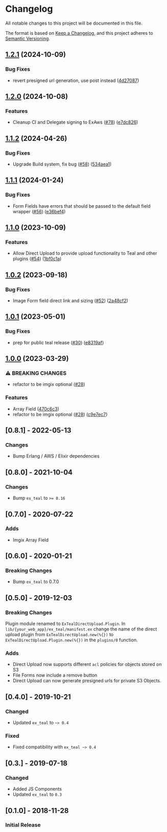 # Changelog
All notable changes to this project will be documented in this file.

The format is based on [Keep a Changelog](https://keepachangelog.com/en/1.0.0/),
and this project adheres to [Semantic Versioning](https://semver.org/spec/v2.0.0.html).

## [1.2.1](https://github.com/township-agency/ex_teal_direct_upload/compare/v1.2.0...v1.2.1) (2024-10-09)


### Bug Fixes

* revert presigned url generation, use post instead ([4d27087](https://github.com/township-agency/ex_teal_direct_upload/commit/4d270871c3e7d4fa8cce3e02b49084118f669b18))

## [1.2.0](https://github.com/township-agency/ex_teal_direct_upload/compare/v1.1.2...v1.2.0) (2024-10-08)


### Features

* Cleanup CI and Delegate signing to ExAws ([#78](https://github.com/township-agency/ex_teal_direct_upload/issues/78)) ([e7dc826](https://github.com/township-agency/ex_teal_direct_upload/commit/e7dc8263514ba9681286eda94b2871b3870aaf8b))

## [1.1.2](https://github.com/township-agency/ex_teal_direct_upload/compare/v1.1.1...v1.1.2) (2024-04-26)


### Bug Fixes

* Upgrade Build system, fix bug ([#58](https://github.com/township-agency/ex_teal_direct_upload/issues/58)) ([534aea1](https://github.com/township-agency/ex_teal_direct_upload/commit/534aea10e648c4f92a0097425211a99230361b70))

## [1.1.1](https://github.com/township-agency/ex_teal_direct_upload/compare/v1.1.0...v1.1.1) (2024-01-24)


### Bug Fixes

* Form Fields have errors that should be passed to the default field wrapper ([#56](https://github.com/township-agency/ex_teal_direct_upload/issues/56)) ([e36bef4](https://github.com/township-agency/ex_teal_direct_upload/commit/e36bef42647a6107baa39115662639b9ffc4ece9))

## [1.1.0](https://github.com/township-agency/ex_teal_direct_upload/compare/v1.0.2...v1.1.0) (2023-10-09)


### Features

* Allow Direct Upload to provide upload functionality to Teal and other plugins ([#54](https://github.com/township-agency/ex_teal_direct_upload/issues/54)) ([1bf0c1a](https://github.com/township-agency/ex_teal_direct_upload/commit/1bf0c1a6fa9c5484d8bec1f2157f5b08d12e0095))

## [1.0.2](https://github.com/township-agency/ex_teal_direct_upload/compare/v1.0.1...v1.0.2) (2023-09-18)


### Bug Fixes

* Image Form field direct link and sizing ([#52](https://github.com/township-agency/ex_teal_direct_upload/issues/52)) ([2a48cf2](https://github.com/township-agency/ex_teal_direct_upload/commit/2a48cf2cfefdbe9d8bdada6f6cc684ccbf423918))

## [1.0.1](https://github.com/township-agency/ex_teal_direct_upload/compare/v1.0.0...v1.0.1) (2023-05-01)


### Bug Fixes

* prep for public teal release ([#30](https://github.com/township-agency/ex_teal_direct_upload/issues/30)) ([e8319af](https://github.com/township-agency/ex_teal_direct_upload/commit/e8319afe55ce6678e98cf07c4832ff9e333de973))

## [1.0.0](https://github.com/township-agency/ex_teal_direct_upload/compare/v0.8.0...v1.0.0) (2023-03-29)


### ⚠ BREAKING CHANGES

* refactor to be imgix optional ([#28](https://github.com/township-agency/ex_teal_direct_upload/issues/28))

### Features

* Array Field ([470c6c3](https://github.com/township-agency/ex_teal_direct_upload/commit/470c6c3ed41981c7d6f37df4fd221e6029381e85))
* refactor to be imgix optional ([#28](https://github.com/township-agency/ex_teal_direct_upload/issues/28)) ([c9e7ec7](https://github.com/township-agency/ex_teal_direct_upload/commit/c9e7ec78c995604f9c7e52f9c9de7ce2c211b0e3))

## [0.8.1] - 2022-05-13

### Changes
- Bump Erlang / AWS / Elixir dependencies

## [0.8.0] - 2021-10-04

### Changes
- Bump `ex_teal` to `>= 0.16`

## [0.7.0] - 2020-07-22

### Adds
- Imgix Array Field

## [0.6.0] - 2020-01-21

### Breaking Changes
- Bump `ex_teal` to 0.7.0

## [0.5.0] - 2019-12-03

### Breaking Changes

Plugin module renamed to `ExTealDirectUpload.Plugin`.  In
`lib/{your_web_app}/ex_teal/manifest.ex` change the name of the direct upload
plugin from `ExTealDirectUpload.new(%{})` to
`ExTealDirectUpload.Plugin.new(%{})` in the `plugins/0` function.

### Adds
- Direct Upload now supports different `acl` policies for objects stored on S3
- File Forms now include a remove button
- Direct Upload can now generate presigned urls for private S3 Objects.

## [0.4.0] - 2019-10-21

### Changed
- Updated `ex_teal` to `~> 0.4`
### Fixed
- Fixed compatibility with `ex_teal ~> 0.4`

## [0.3.] - 2019-07-18

### Changed

- Added JS Components
- Updated `ex_teal` to `0.3`

## [0.1.0] - 2018-11-28
### Initial Release
